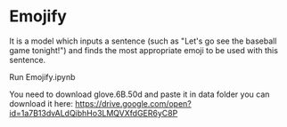 # Emojify
It is a model which inputs a sentence (such as "Let's go see the baseball game tonight!") and finds the most appropriate emoji to be used with this sentence.

Run Emojify.ipynb

You need to download glove.6B.50d and paste it in data folder you can download it here:
https://drive.google.com/open?id=1a7B13dvALdQibhHo3LMQVXfdGER6yC8P
